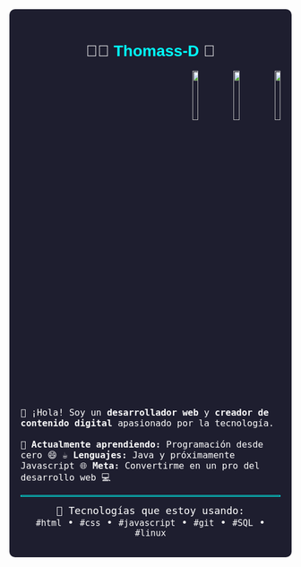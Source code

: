 <!-- Presentación de Thomass-D -->

<div style="background-color: #1e1e2f; color: white; padding: 20px; border-radius: 10px; font-family: sans-serif;">

  <h1 align="center">
    👨‍💻 <span style="color:#00FFFF;">Thomass-D</span> 🚀
  </h1>

  <div align="right">
    <img src="https://i.gifer.com/2iiJ.gif" width="15%" style="display: inline-block;"/>
    <img src="https://i.imgur.com/OqdBkNn.gif" width="15%" style="display: inline-block;"/>
    <img src="https://media.giphy.com/media/JIX9t2j0ZTN9S/giphy.gif" width="15%" style="display: inline-block;"/>
  </div>

  <p style="font-size: 16px;">
    <samp>
      👋 ¡Hola! Soy un <strong>desarrollador web</strong> y <strong>creador de contenido digital</strong> apasionado por la tecnología.  
      <br><br>
      🌱 <strong>Actualmente aprendiendo:</strong> Programación desde cero 😄  
      ☕ <strong>Lenguajes:</strong> Java y próximamente Javascript  
      🌐 <strong>Meta:</strong> Convertirme en un pro del desarrollo web 💻  
    </samp>
  </p>

  <hr style="border: 1px solid #00ffff;">

  <p align="center">
    <samp style="font-size: 18px;">
      🚀 Tecnologías que estoy usando:<br>
      <code>#html</code> • <code>#css</code> • <code>#javascript</code> • <code>#git</code> • <code>#SQL</code> • <code>#linux</code>
    </samp>
  </p>

</div>
